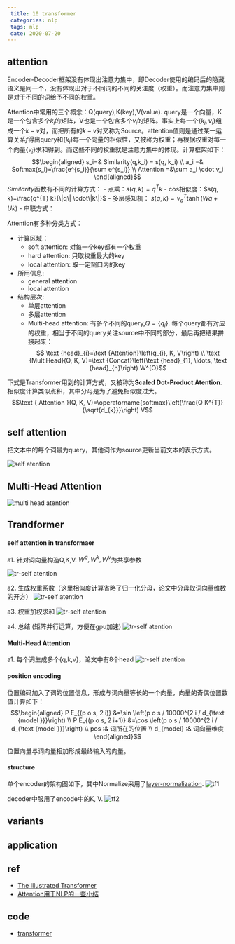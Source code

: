 ```yaml
---
 title: 10 transformer
 categories: nlp
 tags: nlp
 date: 2020-07-20
---
```


## attention

Encoder-Decoder框架没有体现出注意力集中，即Decoder使用的编码后的隐藏语义是同一个，没有体现出对于不同词的不同的关注度（权重）。而注意力集中则是对于不同的词给予不同的权重。

Attention中常用的三个概念：Q(query),K(key),V(value). query是一个向量，K是一个包含多个$k_i$的矩阵，V也是一个包含多个$v_i$的矩阵。事实上每一个$\{k_i,v_i\}$组成一个$k-v$对，而把所有的$k-v$对又称为Source。attention值则是通过某一运算关系$f$得出query和$\{k_i\}$每一个向量的相似性，又被称为权重；再根据权重对每一个向量$\{v_i\}$求和得到。而这些不同的权重就是注意力集中的体现。计算框架如下：
$$\begin{aligned} s_i=& Similarity(q,k_i) = s(q, k_i) \\
                a_i =& Softmax(s_i)=\frac{e^{s_i}}{\sum e^{s_i}}    \\
                Attention =&\sum a_i \cdot v_i   \end{aligned}$$
$Similarity$函数有不同的计算方式：
    - 点乘：$s(q, k)=q^{T} k$
    - cos相似度：$s(q, k)=\frac{q^{T} k}{\|q\| \cdot\|k\|}$
    - 多层感知机： $s(q, k)=v_{a}^{T} \tanh (W q+U k)$
    - 串联方式：

Attention有多种分类方式：
- 计算区域：
    - soft attention: 对每一个key都有一个权重
    - hard attention: 只取权重最大的key
    - local attention: 取一定窗口内的key
- 所用信息:
    - general attention
    - local attention
- 结构层次:
    - 单层attention
    - 多层attention
    - Multi-head attention: 有多个不同的query,$Q=\{q_i\}$. 每个query都有对应的权重，相当于不同的query关注source中不同的部分，最后再把结果拼接起来：
    $$ \text {head}_{i}=\text {Attention}\left(q_{i}, K, V\right)  \\
        \text {MultiHead}(Q, K, V)=\text {Concat}\left(\text {head}_{1}, \ldots, \text {head}_{h}\right) W^{O}$$

下式是Transformer用到的计算方式，又被称为**Scaled Dot-Product Atention**. 相似度计算类似点积，其中分母是为了避免相似度过大。
$$\text { Attention }(Q, K, V)=\operatorname{softmax}\left(\frac{Q K^{T}}{\sqrt{d_{k}}}\right) V$$

## self attention

把文本中的每个词最为query，其他词作为source更新当前文本的表示方式。

![self atention](imgs/self-attention.png)

## Multi-Head Attention
![multi head atention](imgs/multi-head-attention.png)


## Trandformer

#### self attention in transformaer

a1. 针对词向量构造Q,K,V. $W^q,W^k,W^v$为共享参数

![tr-self atention](imgs/tr-self-1.png)

a2. 生成权重系数（这里相似度计算省略了归一化分母，论文中分母取词向量维数的开方）
![tr-self atention](imgs/tr-self-2.png)

a3. 权重加权求和
![tr-self atention](imgs/tr-self-3.png)

a4. 总结 (矩阵并行运算，方便在gpu加速)
![tr-self atention](imgs/tr-self-4.png)

#### Multi-Head Attention

a1. 每个词生成多个{q,k,v}，论文中有8个head
![tr-self atention](imgs/tr-mh.png)

#### position encoding

位置编码加入了词的位置信息，形成与词向量等长的一个向量，向量的奇偶位置数值计算如下：
$$\begin{aligned}
P E_{(p o s, 2 i)} &=\sin \left(p o s / 10000^{2 i / d_{\text {model }}}\right) \\
P E_{(p o s, 2 i+1)} &=\cos \left(p o s / 10000^{2 i / d_{\text {model }}}\right)   \\
pos :& 词所在的位置     \\
d_{model} :& 词向量维度
\end{aligned}$$

位置向量与词向量相加形成最终输入的向量。

#### structure

单个encoder的架构图如下，其中Normalize采用了[layer-normalization](https://arxiv.org/abs/1607.06450).
![tf1](imgs/tf-s1.png)

decoder中服用了encode中的K, V.
![tf2](imgs/tf-s2.png)

## variants

## application


## ref

- [The Illustrated Transformer](http://jalammar.github.io/illustrated-transformer/)
- [Attention用于NLP的一些小结](https://zhuanlan.zhihu.com/p/35739040)

## code

- [transformer](https://github.com/huggingface/transformers)